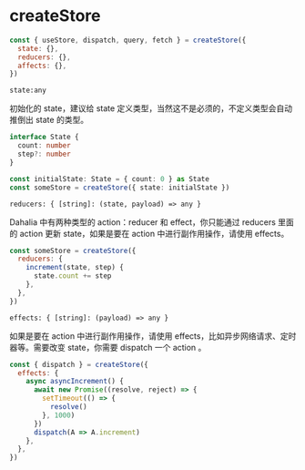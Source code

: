 # createStore

```javascript
const { useStore, dispatch, query, fetch } = createStore({
  state: {},
  reducers: {},
  affects: {},
})
```

`state:any`

初始化的 state，建议给 state 定义类型，当然这不是必须的，不定义类型会自动推倒出 state 的类型。

```typescript
interface State {
  count: number
  step?: number
}

const initialState: State = { count: 0 } as State
const someStore = createStore({ state: initialState })
```

`reducers: { [string]: (state, payload) => any }`

Dahalia 中有两种类型的 action：reducer 和 effect，你只能通过 reducers 里面的 action 更新 state，如果是要在 action 中进行副作用操作，请使用 effects。

```javascript
const someStore = createStore({
  reducers: {
    increment(state, step) {
      state.count += step
    },
  },
})
```

`effects: { [string]: (payload) => any }`

如果是要在 action 中进行副作用操作，请使用 effects，比如异步网络请求、定时器等。需要改变 state，你需要 dispatch 一个 action 。

```javascript
const { dispatch } = createStore({
  effects: {
    async asyncIncrement() {
      await new Promise((resolve, reject) => {
        setTimeout(() => {
          resolve()
        }, 1000)
      })
      dispatch(A => A.increment)
    },
  },
})
```

